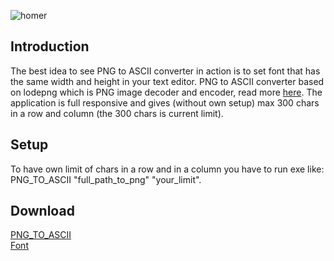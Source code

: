 ![homer](https://user-images.githubusercontent.com/19840443/41193221-8dd40700-6c09-11e8-9ded-79eb03431c68.png)

## Introduction
The best idea to see PNG to ASCII converter in action is to set font that has the same width and height in your text editor. PNG to ASCII converter based on lodepng which is PNG image decoder and encoder, read more [here](http://lodev.org/lodepng/). The application is full responsive and gives (without own setup) max 300 chars in a row and column (the 300 chars is current limit).<br/>

## Setup
To have own limit of chars in a row and in a column you have to run exe like: PNG_TO_ASCII "full_path_to_png" "your_limit".<br/>

## Download
[PNG_TO_ASCII](https://drive.google.com/uc?authuser=0&id=1QfaoqnLM64MaOgIRCW4xiRHxB3UKUzts&export=download)<br/>
[Font](https://dl.dafont.com/dl/?f=futurist_fixed_width)